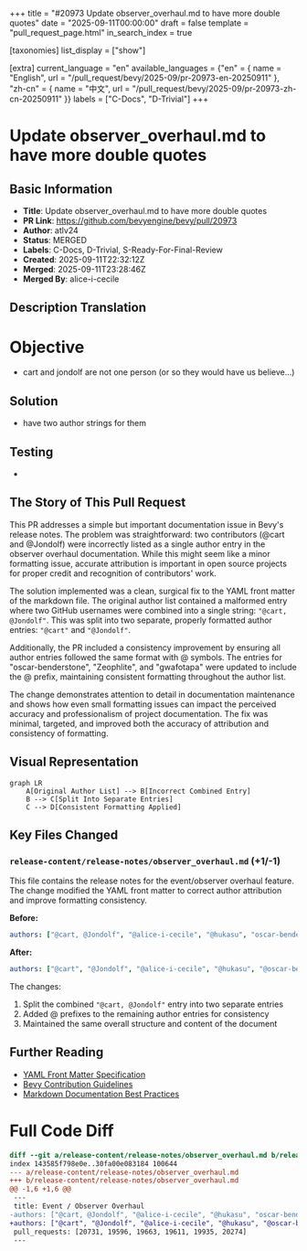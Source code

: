 +++
title = "#20973 Update observer_overhaul.md to have more double quotes"
date = "2025-09-11T00:00:00"
draft = false
template = "pull_request_page.html"
in_search_index = true

[taxonomies]
list_display = ["show"]

[extra]
current_language = "en"
available_languages = {"en" = { name = "English", url = "/pull_request/bevy/2025-09/pr-20973-en-20250911" }, "zh-cn" = { name = "中文", url = "/pull_request/bevy/2025-09/pr-20973-zh-cn-20250911" }}
labels = ["C-Docs", "D-Trivial"]
+++

# Update observer_overhaul.md to have more double quotes

## Basic Information
- **Title**: Update observer_overhaul.md to have more double quotes
- **PR Link**: https://github.com/bevyengine/bevy/pull/20973
- **Author**: atlv24
- **Status**: MERGED
- **Labels**: C-Docs, D-Trivial, S-Ready-For-Final-Review
- **Created**: 2025-09-11T22:32:12Z
- **Merged**: 2025-09-11T23:28:46Z
- **Merged By**: alice-i-cecile

## Description Translation
# Objective

- cart and jondolf are not one person (or so they would have us believe...)

## Solution

- have two author strings for them

## Testing

- 

## The Story of This Pull Request

This PR addresses a simple but important documentation issue in Bevy's release notes. The problem was straightforward: two contributors (@cart and @Jondolf) were incorrectly listed as a single author entry in the observer overhaul documentation. While this might seem like a minor formatting issue, accurate attribution is important in open source projects for proper credit and recognition of contributors' work.

The solution implemented was a clean, surgical fix to the YAML front matter of the markdown file. The original author list contained a malformed entry where two GitHub usernames were combined into a single string: `"@cart, @Jondolf"`. This was split into two separate, properly formatted author entries: `"@cart"` and `"@Jondolf"`.

Additionally, the PR included a consistency improvement by ensuring all author entries followed the same format with @ symbols. The entries for "oscar-benderstone", "Zeophlite", and "gwafotapa" were updated to include the @ prefix, maintaining consistent formatting throughout the author list.

The change demonstrates attention to detail in documentation maintenance and shows how even small formatting issues can impact the perceived accuracy and professionalism of project documentation. The fix was minimal, targeted, and improved both the accuracy of attribution and consistency of formatting.

## Visual Representation

```mermaid
graph LR
    A[Original Author List] --> B[Incorrect Combined Entry]
    B --> C[Split Into Separate Entries]
    C --> D[Consistent Formatting Applied]
```

## Key Files Changed

### `release-content/release-notes/observer_overhaul.md` (+1/-1)

This file contains the release notes for the event/observer overhaul feature. The change modified the YAML front matter to correct author attribution and improve formatting consistency.

**Before:**
```yaml
authors: ["@cart, @Jondolf", "@alice-i-cecile", "@hukasu", "oscar-benderstone", "Zeophlite", "gwafotapa"]
```

**After:**
```yaml
authors: ["@cart", "@Jondolf", "@alice-i-cecile", "@hukasu", "@oscar-benderstone", "@Zeophlite", "@gwafotapa"]
```

The changes:
1. Split the combined `"@cart, @Jondolf"` entry into two separate entries
2. Added @ prefixes to the remaining author entries for consistency
3. Maintained the same overall structure and content of the document

## Further Reading

- [YAML Front Matter Specification](https://assemble.io/docs/YAML-front-matter.html)
- [Bevy Contribution Guidelines](https://github.com/bevyengine/bevy/blob/main/CONTRIBUTING.md)
- [Markdown Documentation Best Practices](https://www.markdownguide.org/best-practices/)

# Full Code Diff
```diff
diff --git a/release-content/release-notes/observer_overhaul.md b/release-content/release-notes/observer_overhaul.md
index 143585f798e0e..30fa00e083184 100644
--- a/release-content/release-notes/observer_overhaul.md
+++ b/release-content/release-notes/observer_overhaul.md
@@ -1,6 +1,6 @@
 ---
 title: Event / Observer Overhaul
-authors: ["@cart, @Jondolf", "@alice-i-cecile", "@hukasu", "oscar-benderstone", "Zeophlite", "gwafotapa"]
+authors: ["@cart", "@Jondolf", "@alice-i-cecile", "@hukasu", "@oscar-benderstone", "@Zeophlite", "@gwafotapa"]
 pull_requests: [20731, 19596, 19663, 19611, 19935, 20274]
 ---
 
```